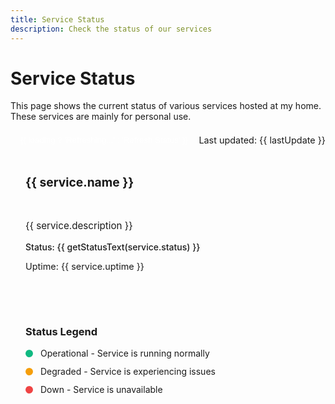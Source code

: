 ```yaml
---
title: Service Status
description: Check the status of our services
---
```


<script setup>
import { ref, onMounted } from 'vue';

const services = ref([
  { name: 'Media Server', description: 'Plex/Jellyfin Server', status: 'loading', uptime: '0%', lastChecked: null },
  { name: 'Home Assistant', description: 'Smart Home Hub', status: 'loading', uptime: '0%', lastChecked: null },
  { name: 'Network Storage', description: 'NAS Server', status: 'loading', uptime: '0%', lastChecked: null },
  { name: 'Pi-hole', description: 'Ad Blocking DNS', status: 'loading', uptime: '0%', lastChecked: null },
  { name: 'VPN Server', description: 'OpenVPN/WireGuard', status: 'loading', uptime: '0%', lastChecked: null },
]);

const lastUpdate = ref('');
const loading = ref(true);

// This would ideally fetch from your own API endpoint that checks your services
// For demo purposes, we're simulating with random statuses
function fetchStatus() {
  loading.value = true;
  
  // Simulate API call with timeout
  setTimeout(() => {
    services.value = services.value.map(service => {
      // In a real implementation, this data would come from your API
      const randomStatus = Math.random() > 0.1 ? 'operational' : (Math.random() > 0.5 ? 'degraded' : 'down');
      const randomUptime = (90 + Math.random() * 9.9).toFixed(1) + '%';
      
      return {
        ...service,
        status: randomStatus,
        uptime: randomUptime,
        lastChecked: new Date()
      };
    });
    
    lastUpdate.value = new Date().toLocaleString();
    loading.value = false;
  }, 1500);
}

function getStatusColor(status) {
  switch (status) {
    case 'loading': return 'bg-gray-300';
    case 'operational': return 'bg-green-500';
    case 'degraded': return 'bg-yellow-500';
    case 'down': return 'bg-red-500';
    default: return 'bg-gray-300';
  }
}

function getStatusText(status) {
  switch (status) {
    case 'loading': return 'Checking...';
    case 'operational': return 'Operational';
    case 'degraded': return 'Degraded';
    case 'down': return 'Down';
    default: return 'Unknown';
  }
}

onMounted(() => {
  fetchStatus();
});
</script>

# Service Status

This page shows the current status of various services hosted at my home. These services are mainly for personal use.

<div class="status-refresh">
  <button @click="fetchStatus" :disabled="loading" class="refresh-button">
    {{ loading ? 'Refreshing...' : 'Refresh Status' }}
  </button>
  <span v-if="lastUpdate" class="last-updated">Last updated: {{ lastUpdate }}</span>
</div>

<div class="status-container">
  <div v-for="service in services" :key="service.name" class="status-card">
    <div class="status-header">
      <h3>{{ service.name }}</h3>
      <div :class="['status-indicator', getStatusColor(service.status)]"></div>
    </div>
    <div class="status-details">
      <p class="service-description">{{ service.description }}</p>
      <p class="status-text">Status: <span :class="'status-' + service.status">{{ getStatusText(service.status) }}</span></p>
      <p class="uptime">Uptime: {{ service.uptime }}</p>
    </div>
  </div>
</div>

<div class="status-legend">
  <h3>Status Legend</h3>
  <div class="legend-item">
    <div class="status-indicator bg-green-500"></div>
    <span>Operational - Service is running normally</span>
  </div>
  <div class="legend-item">
    <div class="status-indicator bg-yellow-500"></div>
    <span>Degraded - Service is experiencing issues</span>
  </div>
  <div class="legend-item">
    <div class="status-indicator bg-red-500"></div>
    <span>Down - Service is unavailable</span>
  </div>
</div>

<style>
.status-refresh {
  display: flex;
  align-items: center;
  justify-content: space-between;
  margin-bottom: 1.5rem;
}

.refresh-button {
  padding: 0.5rem 1rem;
  background-color: var(--vp-c-brand);
  color: white;
  border: none;
  border-radius: 4px;
  cursor: pointer;
  font-weight: 500;
  transition: background-color 0.2s;
}

.refresh-button:hover {
  background-color: var(--vp-c-brand-dark);
}

.refresh-button:disabled {
  opacity: 0.7;
  cursor: not-allowed;
}

.last-updated {
  font-size: 0.9rem;
  color: var(--vp-c-text-2);
}

.status-container {
  display: grid;
  grid-template-columns: repeat(auto-fill, minmax(300px, 1fr));
  gap: 1.5rem;
  margin-bottom: 2rem;
}

.status-card {
  background-color: var(--vp-c-bg-soft);
  border-radius: 8px;
  overflow: hidden;
  transition: transform 0.2s, box-shadow 0.2s;
}

.status-card:hover {
  transform: translateY(-2px);
  box-shadow: 0 4px 12px rgba(0, 0, 0, 0.1);
}

.status-header {
  display: flex;
  justify-content: space-between;
  align-items: center;
  padding: 1rem 1.5rem;
  background-color: var(--vp-c-bg-mute);
  border-bottom: 1px solid var(--vp-c-divider);
}

.status-header h3 {
  margin: 0;
  font-size: 1.2rem;
}

.status-indicator {
  width: 12px;
  height: 12px;
  border-radius: 50%;
}

.bg-green-500 {
  background-color: #10B981;
}

.bg-yellow-500 {
  background-color: #F59E0B;
}

.bg-red-500 {
  background-color: #EF4444;
}

.bg-gray-300 {
  background-color: #D1D5DB;
}

.status-details {
  padding: 1rem 1.5rem;
}

.service-description {
  color: var(--vp-c-text-2);
  margin-bottom: 1rem;
  font-size: 0.95rem;
}

.status-text {
  margin-bottom: 0.5rem;
  font-weight: 500;
}

.status-operational {
  color: #10B981;
}

.status-degraded {
  color: #F59E0B;
}

.status-down {
  color: #EF4444;
}

.uptime {
  font-size: 0.9rem;
}

.status-legend {
  background-color: var(--vp-c-bg-soft);
  padding: 1.5rem;
  border-radius: 8px;
  margin-top: 2rem;
}

.status-legend h3 {
  margin-top: 0;
  margin-bottom: 1rem;
}

.legend-item {
  display: flex;
  align-items: center;
  margin-bottom: 0.75rem;
}

.legend-item .status-indicator {
  margin-right: 0.75rem;
}
</style>